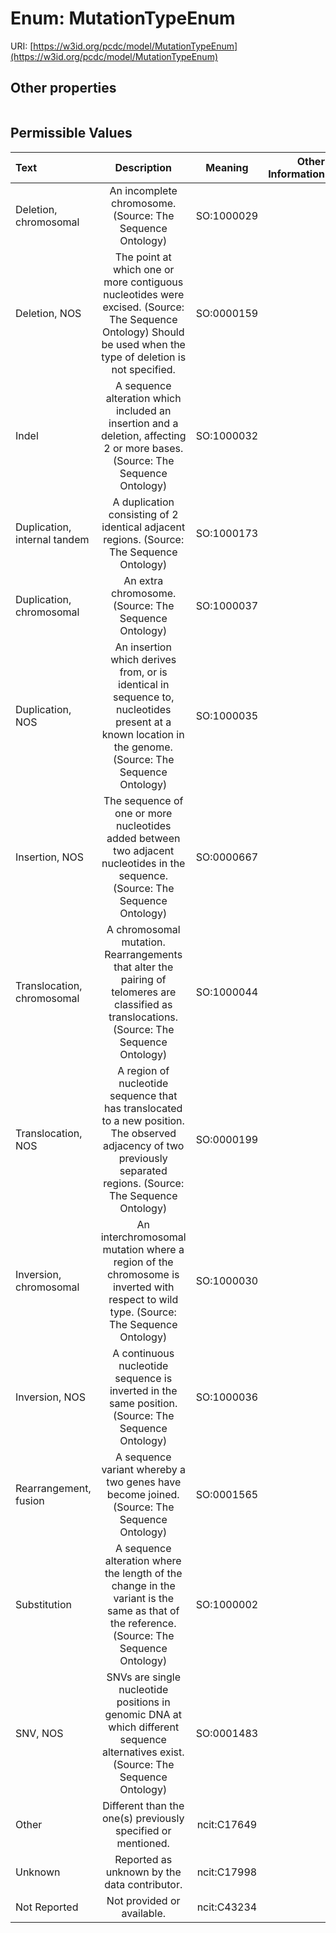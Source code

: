 
# Enum: MutationTypeEnum




URI: [https://w3id.org/pcdc/model/MutationTypeEnum](https://w3id.org/pcdc/model/MutationTypeEnum)


## Other properties

|  |  |  |
| --- | --- | --- |

## Permissible Values

| Text | Description | Meaning | Other Information |
| :--- | :---: | :---: | ---: |
| Deletion, chromosomal | An incomplete chromosome. (Source: The Sequence Ontology)  | SO:1000029 |  |
| Deletion, NOS | The point at which one or more contiguous nucleotides were excised. (Source: The Sequence Ontology) Should be used when the type of deletion is not specified.  | SO:0000159 |  |
| Indel | A sequence alteration which included an insertion and a deletion, affecting 2 or more bases. (Source: The Sequence Ontology)  | SO:1000032 |  |
| Duplication, internal tandem | A duplication consisting of 2 identical adjacent regions. (Source: The Sequence Ontology)  | SO:1000173 |  |
| Duplication, chromosomal | An extra chromosome. (Source: The Sequence Ontology)  | SO:1000037 |  |
| Duplication, NOS | An insertion which derives from, or is identical in sequence to, nucleotides present at a known location in the genome. (Source: The Sequence Ontology)  | SO:1000035 |  |
| Insertion, NOS | The sequence of one or more nucleotides added between two adjacent nucleotides in the sequence. (Source: The Sequence Ontology)  | SO:0000667 |  |
| Translocation, chromosomal | A chromosomal mutation. Rearrangements that alter the pairing of telomeres are classified as translocations. (Source: The Sequence Ontology)  | SO:1000044 |  |
| Translocation, NOS | A region of nucleotide sequence that has translocated to a new position. The observed adjacency of two previously separated regions. (Source: The Sequence Ontology)  | SO:0000199 |  |
| Inversion, chromosomal | An interchromosomal mutation where a region of the chromosome is inverted with respect to wild type. (Source: The Sequence Ontology)  | SO:1000030 |  |
| Inversion, NOS | A continuous nucleotide sequence is inverted in the same position. (Source: The Sequence Ontology)  | SO:1000036 |  |
| Rearrangement, fusion | A sequence variant whereby a two genes have become joined. (Source: The Sequence Ontology)  | SO:0001565 |  |
| Substitution | A sequence alteration where the length of the change in the variant is the same as that of the reference. (Source: The Sequence Ontology)  | SO:1000002 |  |
| SNV, NOS | SNVs are single nucleotide positions in genomic DNA at which different sequence alternatives exist. (Source: The Sequence Ontology)  | SO:0001483 |  |
| Other | Different than the one(s) previously specified or mentioned.  | ncit:C17649 |  |
| Unknown | Reported as unknown by the data contributor.  | ncit:C17998 |  |
| Not Reported | Not provided or available. | ncit:C43234 |  |

